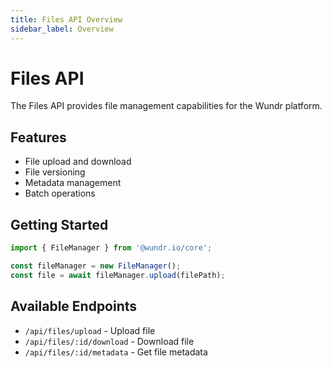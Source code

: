 ```yaml
---
title: Files API Overview
sidebar_label: Overview
---
```


# Files API

The Files API provides file management capabilities for the Wundr platform.

## Features

- File upload and download
- File versioning
- Metadata management
- Batch operations

## Getting Started

```typescript
import { FileManager } from '@wundr.io/core';

const fileManager = new FileManager();
const file = await fileManager.upload(filePath);
```

## Available Endpoints

- `/api/files/upload` - Upload file
- `/api/files/:id/download` - Download file
- `/api/files/:id/metadata` - Get file metadata